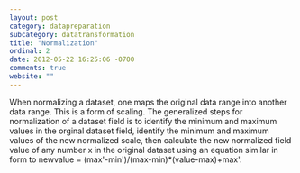 ```yaml
---
layout: post
category: datapreparation
subcategory: datatransformation
title: "Normalization"
ordinal: 2
date: 2012-05-22 16:25:06 -0700
comments: true
website: ""
---
```

When normalizing a dataset, one maps the original data range into another data range. This is a form of scaling. The generalized steps for normalization of a dataset field is to identify the minimum and maximum values in the orginal dataset field, identify the minimum and maximum values of the new normalized scale, then calculate the new normalized field value of any number x in the original dataset using an equation similar in form to newvalue = (max'-min')/(max-min)*(value-max)+max'.
